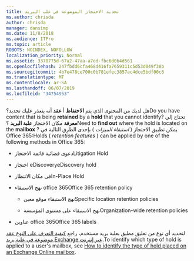 ```yaml
---
title: تحديد الاحتجاز الموضوعة في علب البريد
ms.author: chrisda
author: chrisda
manager: dansimp
ms.date: 11/8/2018
ms.audience: ITPro
ms.topic: article
ROBOTS: NOINDEX, NOFOLLOW
localization_priority: Normal
ms.assetid: 3378775d-67a2-47aa-a7ed-fbc6d0b4d561
ms.openlocfilehash: 247fbdd6cfa468d416fa7659311c5d53d049f38b
ms.sourcegitcommit: 4b7e478ce700c0b781efec3857ac4dce5bdf00c6
ms.translationtype: MT
ms.contentlocale: ar-SA
ms.lasthandoff: 06/07/2019
ms.locfileid: "34754953"
---
```

<span data-ttu-id="6e3eb-102">هل لديك من المحتوى الذي يتم **الاحتفاظ** أ **عقد** أنه يتعذر عليك تحديد؟</span><span class="sxs-lookup"><span data-stu-id="6e3eb-102">Do you have content that is being **retained** by a **hold** that you cannot identify?</span></span> <span data-ttu-id="6e3eb-103">تحتاج إلى **معرفة** مكان الاحتجاز **علبة البريد** ؟</span><span class="sxs-lookup"><span data-stu-id="6e3eb-103">Need to **find out** where the hold is located on the **mailbox** ?</span></span> <span data-ttu-id="6e3eb-104">يمكن تطبيق الاحتجاز ( *استبقاء الميزات* ) بإحدى الطرق التالية في Office 365:</span><span class="sxs-lookup"><span data-stu-id="6e3eb-104">Holds (  *retention features*  ) can be applied by one of the following methods in Office 365:</span></span> 
  
- <span data-ttu-id="6e3eb-105">دعوى قضائية قائمة الاحتجاز</span><span class="sxs-lookup"><span data-stu-id="6e3eb-105">Litigation Hold</span></span> 
    
- <span data-ttu-id="6e3eb-106">احتجاز eDiscovery</span><span class="sxs-lookup"><span data-stu-id="6e3eb-106">eDiscovery hold</span></span>
    
- <span data-ttu-id="6e3eb-107">في مكان الانتظار</span><span class="sxs-lookup"><span data-stu-id="6e3eb-107">In-Place Hold</span></span>
    
- <span data-ttu-id="6e3eb-108">نهج الاستبقاء office 365</span><span class="sxs-lookup"><span data-stu-id="6e3eb-108">Office 365 retention policy</span></span> 
    
  - <span data-ttu-id="6e3eb-109">نهج الاستبقاء موقع معين</span><span class="sxs-lookup"><span data-stu-id="6e3eb-109">Specific location retention policies</span></span>
    
  - <span data-ttu-id="6e3eb-110">نهج الاستبقاء على مستوى المؤسسة</span><span class="sxs-lookup"><span data-stu-id="6e3eb-110">Organization-wide retention policies</span></span>
    
- <span data-ttu-id="6e3eb-111">عناوين office 365</span><span class="sxs-lookup"><span data-stu-id="6e3eb-111">Office 365 labels</span></span>
    
<span data-ttu-id="6e3eb-112">لتحديد أي نوع من تعليق مطبق بعلبة بريد مستخدم، راجع [كيفية التعرف على النوع عقد موضوعة في علبة بريد Exchange عبر إنترنت](https://docs.microsoft.com/office365/securitycompliance/identify-a-hold-on-an-exchange-online-mailbox).</span><span class="sxs-lookup"><span data-stu-id="6e3eb-112">To identify which type of hold is applied to a user's mailbox, see [How to identify the type of hold placed on an Exchange Online mailbox](https://docs.microsoft.com/office365/securitycompliance/identify-a-hold-on-an-exchange-online-mailbox).</span></span>
  

